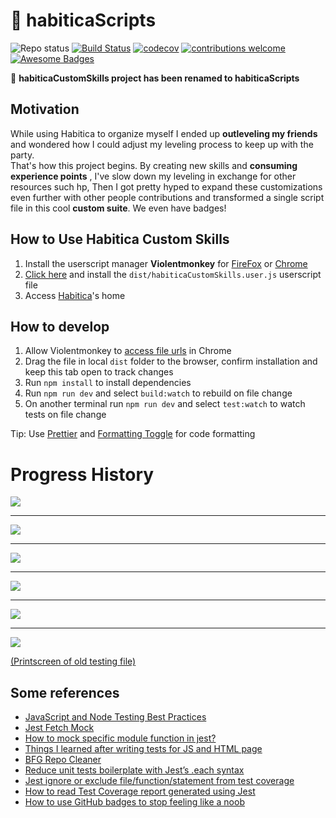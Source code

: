 # :file_folder: habiticaScripts

![Repo status](https://www.repostatus.org/badges/latest/active.svg)
[![Build Status](https://travis-ci.com/Markkop/habiticaScripts.svg?branch=master)](https://travis-ci.com/Markkop/habiticaScripts)
[![codecov](https://codecov.io/gh/Markkop/habiticaScripts/branch/master/graph/badge.svg)](https://codecov.io/gh/Markkop/habiticaScripts)
[![contributions welcome](https://img.shields.io/badge/contributions-welcome-brightgreen.svg?style=flat)](https://github.com/Markkop/habiticaScripts/issues)
[![Awesome Badges](https://img.shields.io/badge/badges-awesome-green.svg)](https://github.com/Naereen/badges)

:rocket: **habiticaCustomSkills project has been renamed to habiticaScripts**

## Motivation

While using Habitica to organize myself I ended up **outleveling my friends** and wondered how I could adjust my leveling process to keep up with the party.  
That's how this project begins. By creating new skills and **consuming experience points** , I've slow down my leveling in exchange for other resources such hp, Then I got pretty hyped to expand these customizations even further with other people contributions and transformed a single script file in this cool **custom suite**. We even have badges!

## How to Use Habitica Custom Skills
 
1. Install the userscript manager **Violentmonkey** for [FireFox](https://addons.mozilla.org/en-US/firefox/addon/violentmonkey/) or [Chrome](https://chrome.google.com/webstore/detail/violentmonkey/jinjaccalgkegednnccohejagnlnfdag?hl=en)
2. [Click here](https://github.com/Markkop/habiticaCustomSkills/raw/master/dist/habiticaCustomSkills.user.js) and install the `dist/habiticaCustomSkills.user.js` userscript file
3. Access [Habitica](https://habitica.com/)'s home

## How to develop

1. Allow Violentmonkey to [access file urls](https://violentmonkey.github.io/posts/how-to-edit-scripts-with-your-favorite-editor/#install-a-local-script) in Chrome
2. Drag the file in local `dist` folder to the browser, confirm installation and keep this tab open to track changes
3. Run `npm install` to install dependencies
4. Run `npm run dev` and select `build:watch` to rebuild on file change
5. On another terminal run `npm run dev`  and select `test:watch` to watch tests on file change

Tip: Use [Prettier](https://marketplace.visualstudio.com/items?itemName=esbenp.prettier-vscode) and [Formatting Toggle](https://marketplace.visualstudio.com/items?itemName=tombonnike.vscode-status-bar-format-toggle) for code formatting

# Progress History

<img src="https://i.imgur.com/CeCfBC1.png"/>
<hr>
<img src="https://i.imgur.com/Wc8WAjC.png"/>
<hr>
<img src="https://i.imgur.com/3QvJFgd.png"/>
<hr>
<img src="https://i.imgur.com/kIjk9qB.png"/>
<hr>
<img src="https://i.imgur.com/HMcUVEq.png"/>
<hr>
<img src="https://i.imgur.com/Ndh6dJ9.png"/>

[(Printscreen of old testing file)](https://i.imgur.com/BLkLpcj.png)

## Some references

-   [JavaScript and Node Testing Best Practices](https://javascriptweekly.com/link/68555/14d64d4a39)
-   [Jest Fetch Mock](https://www.npmjs.com/package/jest-fetch-mock#installation-and-setup)
-   [How to mock specific module function in jest?](https://medium.com/@qjli/how-to-mock-specific-module-function-in-jest-715e39a391f4)
-   [Things I learned after writing tests for JS and HTML page](https://dev.to/snowleo208/things-i-learned-after-writing-tests-for-js-and-html-page-4lja)
-   [BFG Repo Cleaner](https://rtyley.github.io/bfg-repo-cleaner/)
-   [Reduce unit tests boilerplate with Jest’s .each syntax](https://itnext.io/reduce-unit-tests-boilerplate-with-jests-each-syntax-f5e48828437f)
-   [Jest ignore or exclude file/function/statement from test coverage](https://codewithhugo.com/jest-exclude-coverage/)
-   [How to read Test Coverage report generated using Jest](https://medium.com/@krishankantsinghal/how-to-read-test-coverage-report-generated-using-jest-c2d1cb70da8b)
-   [How to use GitHub badges to stop feeling like a noob](https://www.freecodecamp.org/news/how-to-use-badges-to-stop-feeling-like-a-noob-d4e6600d37d2/)

